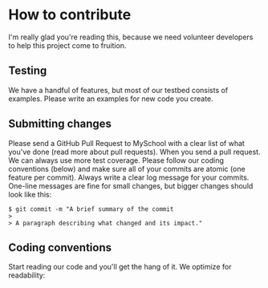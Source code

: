 #  How to contribute
I'm really glad you're reading this, because we need volunteer developers to help this project come to fruition.
## Testing
We have a handful of  features, but most of our testbed consists of examples. Please write an examples for new code you create.
## Submitting changes
Please send a GitHub Pull Request to MySchool with a clear list of what you've done (read more about pull requests). When you send a pull request. We can always use more test coverage. Please follow our coding conventions (below) and make sure all of your commits are atomic (one feature per commit).
Always write a clear log message for your commits. One-line messages are fine for small changes, but bigger changes should look like this:

    $ git commit -m "A brief summary of the commit
    > 
    > A paragraph describing what changed and its impact."
## Coding conventions

Start reading our code and you'll get the hang of it. We optimize for readability:
